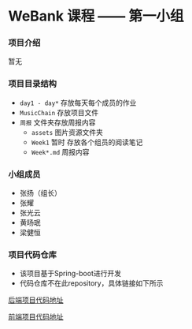 # WeBank 课程 —— 第一小组

### 项目介绍

暂无

### 项目目录结构

- `day1 - day*` 存放每天每个成员的作业
- `MusicChain` 存放项目文件
- `周报` 文件夹存放周报内容
  - `assets` 图片资源文件夹
  - `Week1` 暂时 存放各个组员的阅读笔记
  - `Week*.md` 周报内容

### 小组成员

- 张扬（组长）
- 张耀
- 张光云
- 黄旸珉
- 梁健恒

### 项目代码仓库
+ 该项目基于Spring-boot进行开发
+ 代码仓库不在此repository，具体链接如下所示

[后端项目代码地址](https://github.com/fisco-bcos-group1/back-end)


[前端项目代码地址](https://github.com/fisco-bcos-group1/front-end)
